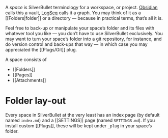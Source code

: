 A _space_ is SilverBullet terminology for a workspace, or project. [Obsidian](https://obsidian.md/) calls this a vault, [LogSeq](https://logseq.com/) calls it a graph. You may think of it as a [[Folders|folder]] or a directory — because in practical terms, that’s all it is.

Feel free to back-up or manipulate your space’s folder and its files with whatever tool you like — you don’t have to use SilverBullet exclusively. You may want to turn your space’s folder into a git repository, for instance, and do version control and back-ups that way — in which case you may appreciated the [[Plugs/Git]] plug.

A space consists of
* [[Folders]]
* [[Pages]]
* [[Attachments]]

# Folder lay-out
Every space in SilverBullet at the very least has an index page (by default named `index.md`) and a [[SETTINGS]] page (named `SETTINGS.md`). If you install custom [[Plugs]], these will be kept under `_plug` in your space’s folder.

